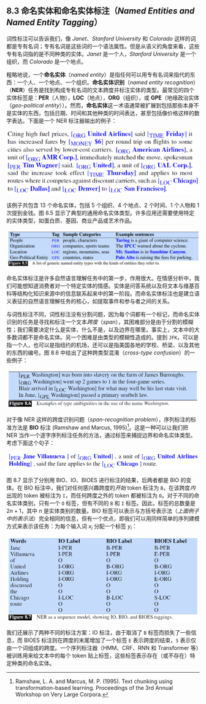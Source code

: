 ## 8.3 命名实体和命名实体标注（*Named Entities and Named Entity Tagging*）

词性标注可以告诉我们，像 *Janet*、*Stanford University* 和 *Colorado* 这样的词都是专有名词；专有名词是这些词的一个语法属性。但是从语义的角度来看，这些专有名词指的是不同种类的实体。*Janet* 是一个人，*Stanford University* 是一个组织，而 *Colorado* 是一个地点。

粗略地说，一个**命名实体**（*named entity*）是指任何可以用专有名词来指代的东西：一个人、一个地点、一个组织。**命名实体识别**（*named entity recognition*）（**NER**）任务是找到构成专有名词的文本跨度并标注实体的类型。最常见的四个实体标签是：**PER**（人物），**LOC**（地点），**ORG**（组织），或 **GPE**（地缘政治实体（*geo-political entity*））。然而，**命名实体**这一术语通常被扩展到包括那些本身不是实体的东西，包括日期、时间和其他种类的时间表达，甚至包括像价格这样的数字表达。下面是一个 NER 标注器输出的例子：

![NER 输出样例](assets/ner_output.png)

该例子共包含 13 个命名实体，包括 5 个组织、4 个地点、2 个时间、1 个人物和 1 次提到金钱。图 8.5 显示了典型的通用命名实体类型。许多应用还需要使用特定的实体类型，如蛋白质、基因、商业产品或艺术作品。

![图 8.5](assets/fig8.5.png)

命名实体标注是许多自然语言理解任务中的第一步，作用很大。在情感分析中，我们可能想知道消费者对一个特定实体的情感。实体是问答系统以及将文本与维基百科等结构化知识来源中的信息联系起来中的第一阶段。而命名实体标注也是建立语义表征的自然语言理解任务的核心，如提取事件和参与者之间的关系。

与词性标注不同，词性标注没有分割问题，因为每个词都有一个标记，而命名实体识别的任务是寻找和标注一个文本*跨度*（*span*），其困难部分是由于分割的模糊性；我们需要决定什么是实体，什么不是，以及边界在哪里。事实上，文本中的大多数词都不是命名实体。另一个困难是由类型的模糊性造成的。提到 `JFK`，可以是指一个人，也可以是指纽约的机场，还可以是指美国各地的学校、桥梁、以及其他的东西的编号。图 8.6 中给出了这种跨类型混淆（*cross-type confusion*）的一些例子：

![图 8.6](assets/fig8.6.png)

对于像 NER 这样的跨度识别问题（*span-recognition problem*），序列标注的标准方法是 **BIO** 标注 (Ramshaw and Marcus, 1995)[^1]。这是一种可以让我们把 NER 当作一个逐字序列标注任务的方法，通过标签来捕捉边界和命名实体类型。考虑下面这个句子：

![NER 样例句子](assets/ner_sentence.png)

图 8.7 显示了分别用 BIO、IO、BIOES 进行标注的结果，后两者都是 BIO 的变体。在 BIO 标注中，我们对任何感兴趣跨度的*开始* token 标注为 `B`，在该跨度*内*出现的 token 被标注为 `I`，而任何跨度之外的 token 都被标注为 `O`。对于不同的命名实体类别，只有一个 `O` 标签，但有不同的 `B` 和 `I` 标签。因此，标签的总数量是 $2n+1$，其中 $n$ 是实体类别的数量。BIO 标签可以表示与方括号表示法（*上面例子中的表示法*）完全相同的信息，但有一个优点，即我们可以用同样简单的序列建模方式来表示该任务：为每个输入词 $x_i$ 分配一个标签 $y_i$：

![图 8.7](assets/fig8.7.png)

我们还展示了两种不同的标注方案：IO 标注，由于取消了 `B` 标签而损失了一些信息，而 BIOES 标注则在跨度的末尾增加了一个标签 `E` 表示跨度的结束，`S` 表示仅由一个词组成的跨度。一个序列标注器（HMM、CRF、RNN 和 Transformer 等）被训练用来给文本中的每个 token 贴上标签，这些标签表示存在（或不存在）特定种类的命名实体。

[^1]: Ramshaw, L. A. and Marcus, M. P. (1995). Text chunking using transformation-based learning. Proceedings of the 3rd Annual Workshop on Very Large Corpora.  
